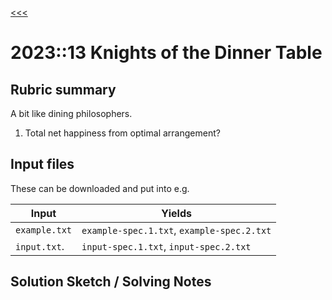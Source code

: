 [<<<](../README.md)

# 2023::13 Knights of the Dinner Table

## Rubric summary

A bit like dining philosophers.

1. Total net happiness from optimal arrangement?

## Input files

These can be downloaded and put into e.g.

| Input         | Yields                                     |
|---------------|--------------------------------------------|
| `example.txt` | `example-spec.1.txt`, `example-spec.2.txt` |
| `input.txt`.  | `input-spec.1.txt`, `input-spec.2.txt`     |

## Solution Sketch / Solving Notes

